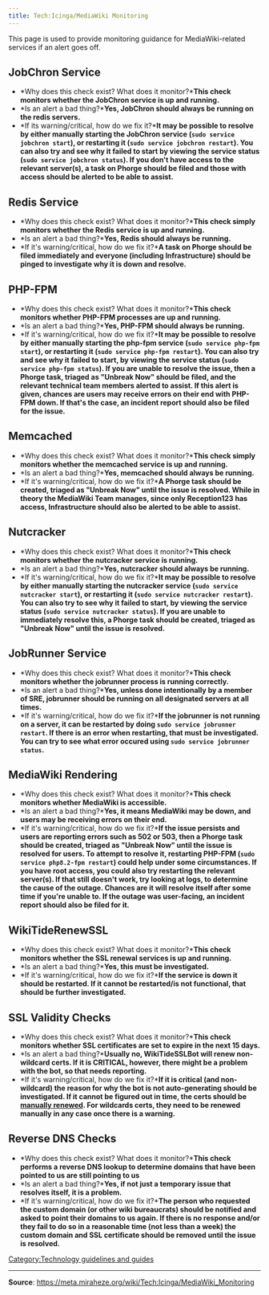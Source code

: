 ```yaml
---
title: Tech:Icinga/MediaWiki Monitoring
---
```


This page is used to provide monitoring guidance for MediaWiki-related services if an alert goes off.

## JobChron Service 

* *Why does this check exist? What does it monitor?***This check monitors whether the JobChron service is up and running.**
* *Is an alert a bad thing?***Yes, JobChron should always be running on the redis servers.**
* *If its warning/critical, how do we fix it?***It may be possible to resolve by either manually starting the JobChron service (`sudo service jobchron start`), or restarting it (`sudo service jobchron restart`). You can also try and see why it failed to start by viewing the service status (`sudo service jobchron status`). If you don't have access to the relevant server(s), a task on Phorge should be filed and those with access should be alerted to be able to assist.**

## Redis Service 

* *Why does this check exist? What does it monitor?***This check simply monitors whether the Redis service is up and running.**
* *Is an alert a bad thing?***Yes, Redis should always be running.**
* *If it's warning/critical, how do we fix it?***A task on Phorge should be filed immediately and everyone (including Infrastructure) should be pinged to investigate why it is down and resolve.**

## PHP-FPM 

* *Why does this check exist? What does it monitor?***This check monitors whether PHP-FPM processes are up and running.**
* *Is an alert a bad thing?***Yes, PHP-FPM should always be running.**
* *If it's warning/critical, how do we fix it?***It may be possible to resolve by either manually starting the php-fpm service (`sudo service php-fpm start`), or restarting it (`sudo service php-fpm restart`). You can also try and see why it failed to start, by viewing the service status (`sudo service php-fpm status`). If you are unable to resolve the issue, then a Phorge task, triaged as "Unbreak Now" should be filed, and the relevant technical team members alerted to assist. If this alert is given, chances are users may receive errors on their end with PHP-FPM down. If that's the case, an incident report should also be filed for the issue.**

## Memcached 

* *Why does this check exist? What does it monitor?***This check simply monitors whether the memcached service is up and running.**
* *Is an alert a bad thing?***Yes, memcached should always be running.**
* *If it's warning/critical, how do we fix it?***A Phorge task should be created, triaged as "Unbreak Now" until the issue is resolved. While in theory the MediaWiki Team manages, since only Reception123 has access, Infrastructure should also be alerted to be able to assist.**

## Nutcracker 

* *Why does this check exist? What does it monitor?***This check monitors whether the nutcracker service is running.**
* *Is an alert a bad thing?***Yes, nutcracker should always be running.**
* *If it's warning/critical, how do we fix it?***It may be possible to resolve by either manually starting the nutcracker service (`sudo service nutcracker start`), or restarting it (`sudo service nutcracker restart`). You can also try to see why it failed to start, by viewing the service status (`sudo service nutcracker status`). If you are unable to immediately resolve this, a Phorge task should be created, triaged as "Unbreak Now" until the issue is resolved.**

## JobRunner Service 

* *Why does this check exist? What does it monitor?***This check monitors whether the jobrunner process is running correctly.**
* *Is an alert a bad thing?***Yes, unless done intentionally by a member of SRE, jobrunner should be running on all designated servers at all times.**
* *If it's warning/critical, how do we fix it?***If the jobrunner is not running on a server, it can be restarted by doing `sudo service jobrunner restart`. If there is an error when restarting, that must be investigated. You can try to see what error occured using `sudo service jobrunner status`.**

## MediaWiki Rendering 

* *Why does this check exist? What does it monitor?***This check monitors whether MediaWiki is accessible.**
* *Is an alert a bad thing?***Yes, it means MediaWiki may be down, and users may be receiving errors on their end.**
* *If it's warning/critical, how do we fix it?***If the issue persists and users are reporting errors such as 502 or 503, then a Phorge task should be created, triaged as "Unbreak Now" until the issue is resolved for users. To attempt to resolve it, restarting PHP-FPM (`sudo service php8.2-fpm restart`) could help under some circumstances. If you have root access, you could also try restarting the relevant server(s). If that still doesn't work, try looking at logs, to determine the cause of the outage. Chances are it will resolve itself after some time if you're unable to. If the outage was user-facing, an incident report should also be filed for it.**

## WikiTideRenewSSL 

* *Why does this check exist? What does it monitor?***This check monitors whether the SSL renewal services is up and running.**
* *Is an alert a bad thing?***Yes, this must be investigated.**
* *If it's warning/critical, how do we fix it?***If the service is down it should be restarted. If it cannot be restarted/is not functional, that should be further investigated.**

## SSL Validity Checks 

* *Why does this check exist? What does it monitor?***This check monitors whether SSL certificates are set to expire in the next 15 days.**
* *Is an alert a bad thing?***Usually no, WikiTideSSLBot will renew non-wildcard certs. If it is CRITICAL, however, there might be a problem with the bot, so that needs reporting.**
* *If it's warning/critical, how do we fix it?***If it is critical (and non-wildcard) the reason for why the bot is not auto-generating should be investigated. If it cannot be figured out in time, the certs should be [manually renewed](https://meta.miraheze.org/wiki/Tech:SSL_certificates). For wildcards certs, they need to be renewed manually in any case once there is a warning.**

## Reverse DNS Checks 

* *Why does this check exist? What does it monitor?***This check performs a reverse DNS lookup to determine domains that have been pointed to us are still pointing to us**
* *Is an alert a bad thing?***Yes, if not just a temporary issue that resolves itself, it is a problem.**
* *If it's warning/critical, how do we fix it?***The person who requested the custom domain (or other wiki bureaucrats) should be notified and asked to point their domains to us again. If there is no response and/or they fail to do so in a reasonable time (not less than a week) the custom domain and SSL certificate should be removed until the issue is resolved.**

[Category:Technology guidelines and guides](https://meta.miraheze.org/wiki/Category:Technology_guidelines_and_guides)

----
**Source**: https://meta.miraheze.org/wiki/Tech:Icinga/MediaWiki_Monitoring
